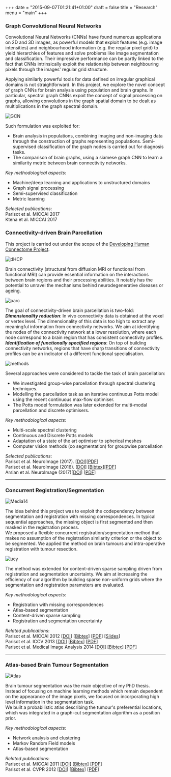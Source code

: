 +++
date = "2015-09-07T01:21:41+01:00"
draft = false
title = "Research"
menu = "main"
+++

### Graph Convolutional Neural Networks

Convolutional Neural Networks (CNNs) have found numerous applications on 2D and 3D images, as powerful models that exploit features (e.g. image intensities) and neighbourhood information (e.g. the regular pixel grid) to yield hierarchies of features and solve problems like image segmentation and classification. Their impressive performance can be partly linked to the fact that CNNs intrinsically exploit the relationship between neighbouring pixels through the images' regular grid structure.

Applying similarly powerful tools for data defined on irregular graphical domains is not straightforward. In this project, we explore the novel concept of graph CNNs for brain analysis using population and brain graphs. In particular, spectral graph CNNs expoit the concept of signal processing on graphs, allowing convolutions in the graph spatial domain to be dealt as multiplications in the graph spectral domain.

![GCN](/images/GCN_figs.jpg)

Such formulation was exploited for:<br/>
- Brain analysis in populations, combining imaging and non-imaging data through the construction of graphs representing populations. Semi-supervised classification of the graph nodes is carried out for diagnosis tasks.<br/>
- The comparison of brain graphs, using a siamese graph CNN to learn a similarity metric between brain connectivity networks.

_Key methodological aspects_:

- Machine/deep learning and applications to unstructured domains
- Graph signal processing
- Semi-supervised classification
- Metric learning

_Selected publications_:</br>
Parisot et al. MICCAI 2017</br>
Ktena et al. MICCAI 2017

### Connectivity-driven Brain Parcellation

This project is carried out under the scope of the [Developing Human Connectome Project](http://www.developingconnectome.org/).

![dHCP](/images/dHCP_participant_facing.jpg)

Brain connectivity (structural from diffusion MRI or functional from functional MRI) can provide essential information on the interactions between brain regions and their processing abilities. It notably has the potential to unravel the mechanisms behind neurodegenerative diseases or ageing.

![parc](/images/parc.png)

The goal of connectivity-driven brain parcellation is two-fold: <br/>
 **_Dimensionality reduction_**: In vivo connectivity data is obtained at the voxel or vertex level. The dimensionality of this data is too high to extract any meaningful information from connectivity networks. We aim at identifying the nodes of the connectivity network at a lower resolution, where each node correspond to a brain region that has consistent connectivity profiles.<br/>
**_Identification of functionally specified regions_**: On top of building connectivity networks, regions that have sharp transitions of connectivity profiles can be an indicator of a different functional specialisation.

![methods](/images/methods.png)

Several approaches were considered to tackle the task of brain parcellation:<br/>
- We investigated group-wise parcellation through spectral clustering techniques.<br/>
- Modelling the parcellation task as an iterative continuous Potts model using the recent continuous max-flow optimiser.
- The Potts model formulation was later extended for multi-modal parcellation and discrete optimisers.

_Key methodological aspects_:

- Multi-scale spectral clustering
- Continuous and Discrete Potts models
- Adaptation of a state of the art optimiser to spherical meshes
- Computer vision methods (co segmentation) for groupwise parcellation

_Selected publications_:</br>
Parisot et al. NeuroImage (2017). [[DOI](https://doi.org/10.1016/j.neuroimage.2017.09.005)][[PDF](https://www.researchgate.net/publication/319566882_A_flexible_graphical_model_for_multi-modal_parcellation_of_the_cortex)]</br>
Parisot et al. NeuroImage (2016).
[[DOI](http://dx.doi.org/10.1016/j.neuroimage.2016.05.035)] [[Bibtex](/bib/ParisotNI16.bib)][[PDF](/PDFs/ParisotNeuroImage16.pdf)]</br>
Arslan et al. NeuroImage (2017)[[DOI](http://doi.org/10.1016/j.neuroimage.2017.04.014)] [[PDF](https://www.doc.ic.ac.uk/~sa1013/pub/2017-neuroimage-brain-parcellation-survey.pdf)]

----------

### Concurrent Registration/Segmentation

![Media14](/images/graphabstractMedia14.svg)

The idea behind this project was to exploit the codependency between segmentation and registration with missing correspondences. In typical sequential approaches, the missing object is first segmented and then masked in the registration process.<br/>
We proposed a flexible concurrent registration/segmentation method that makes no assumption of the registration similarity criterion or the object to be segmented. We applied the method on brain tumours and intra-operative registration with tumour resection.<br/>

![ucy](/images/FIGSR.png)

The method was extended for content-driven sparse sampling driven from registration and segmentation uncertainty. We aim at increasing the efficiency of our algorithm by building sparse non-uniform grids where the segmentation and registration parameters are evaluated.

_Key methodological aspects_:

- Registration with missing correspondences
- Atlas-based segmentation
- Content-driven sparse sampling
- Registration and segmentation uncertainty

_Related publications_:</br>
Parisot et al. MICCAI 2012 [[DOI](http://dx.doi.org/10.1007/978-3-642-33418-4_80)] [[Bibtex](/bib/ParisotMICCAI12.bib)] [[PDF](/PDFs/ParisotMICCAI12.pdf)] [[Slides](/Talks/MICCAI12.pdf)]</br>
Parisot et al. ICCV 2013 [[DOI](http://dx.doi.org/10.1109/ICCV.2013.85)] [[Bibtex](/bib/ParisotICCV13.bib)] [[PDF](/PDFs/ParisotICCV13.pdf)]</br>
Parisot et al. Medical Image Analysis 2014 [[DOI](http://dx.doi.org/10.1016/j.media.2014.02.006)] [[Bibtex](/bib/ParisotMedia14.bib)] [[PDF](/PDFs/ParisotMedia14.pdf)]

----------

### Atlas-based Brain Tumour Segmentation

![Atlas](/images/Atlas.png)

Brain tumour segmentation was the main objective of my PhD thesis. Instead of focusing on machine learning methods which remain dependent on the appearance of the image pixels, we focused on incorporating high level information in the segmentation task.<br/>
We built a probabilistic atlas describing the tumour's preferential locations, which was integrated in a graph-cut segmentation algorithm as a position prior.

_Key methodological aspects_:

 - Network analysis and clustering
 - Markov Random Field models
 - Atlas-based segmentation

 _Related publications_:</br>
 Parisot et al. MICCAI 2011 [[DOI](http://dx.doi.org/10.1007/978-3-642-23629-7_62)] [[Bibtex](/bib/ParisotMICCAI11.bib)] [[PDF](/PDFs/ParisotMICCAI11.pdf)]</br>
 Parisot et al. CVPR 2012 [[DOI](http://dx.doi.org/10.1109/CVPR.2012.6247775)] [[Bibtex](/bib/ParisotCVPR12.bib)] [[PDF](/PDFs/ParisotCVPR12.pdf)]</br>
